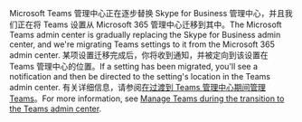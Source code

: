 <span data-ttu-id="4abc4-101">Microsoft Teams 管理中心正在逐步替换 Skype for Business 管理中心，并且我们正在将 Teams 设置从 Microsoft 365 管理中心迁移到其中。</span><span class="sxs-lookup"><span data-stu-id="4abc4-101">The Microsoft Teams admin center is gradually replacing the Skype for Business admin center, and we're migrating Teams settings to it from the Microsoft 365 admin center.</span></span> <span data-ttu-id="4abc4-102">某项设置迁移完成后，你将收到通知，并被定向到该设置在 Teams 管理中心的位置。</span><span class="sxs-lookup"><span data-stu-id="4abc4-102">If a setting has been migrated, you'll see a notification and then be directed to the setting's location in the Teams admin center.</span></span> <span data-ttu-id="4abc4-103">有关详细信息，请参阅[在过渡到 Teams 管理中心期间管理 Teams](../manage-teams-skypeforbusiness-admin-center.md)。</span><span class="sxs-lookup"><span data-stu-id="4abc4-103">For more information, see [Manage Teams during the transition to the Teams admin center](../manage-teams-skypeforbusiness-admin-center.md).</span></span>

